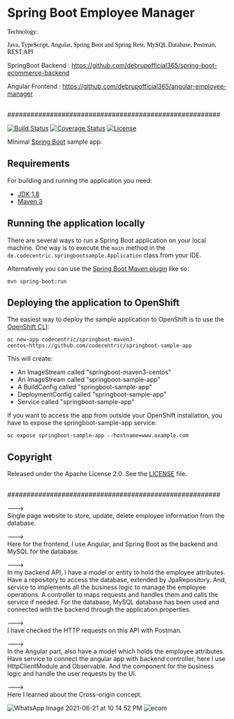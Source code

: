# Spring Boot Employee Manager

<p><span style="color: rgb(0, 0, 0); font-family: Ubuntu; font-size: 14px; font-style: normal; font-variant-ligatures: normal; font-variant-caps: normal; font-weight: 400; letter-spacing: normal; orphans: 2; text-align: start; text-indent: 0px; text-transform: none; white-space: normal; widows: 2; word-spacing: 0px; -webkit-text-stroke-width: 0px; background-color: rgb(255, 255, 255); text-decoration-thickness: initial; text-decoration-style: initial; text-decoration-color: initial; display: inline !important; float: none;">Technology:&nbsp;</span></p>
<p><span style="color: rgb(0, 0, 0); font-family: Ubuntu; font-size: 14px; font-style: normal; font-variant-ligatures: normal; font-variant-caps: normal; font-weight: 400; letter-spacing: normal; orphans: 2; text-align: start; text-indent: 0px; text-transform: none; white-space: normal; widows: 2; word-spacing: 0px; -webkit-text-stroke-width: 0px; background-color: rgb(255, 255, 255); text-decoration-thickness: initial; text-decoration-style: initial; text-decoration-color: initial; display: inline !important; float: none;">Java, TypeScript, Angular, Spring Boot and Spring Rest, MySQL Database, Postman, REST API</span> </p>

<p>SpringBoot Backend :&nbsp;<a href="https://github.com/debrupofficial365/spring-boot-employee-manager">https://github.com/debrupofficial365/spring-boot-ecommerce-backend</a></p>
<p>Angular Frontend : <a href="https://github.com/debrupofficial365/angular-ecommerce-website-frontend">https://github.com/debrupofficial365/angular-employee-manager</a></p>


<br/>
#######################################################
<br/>


[![Build Status](https://travis-ci.org/codecentric/springboot-sample-app.svg?branch=master)](https://travis-ci.org/codecentric/springboot-sample-app)
[![Coverage Status](https://coveralls.io/repos/github/codecentric/springboot-sample-app/badge.svg?branch=master)](https://coveralls.io/github/codecentric/springboot-sample-app?branch=master)
[![License](http://img.shields.io/:license-apache-blue.svg)](http://www.apache.org/licenses/LICENSE-2.0.html)

Minimal [Spring Boot](http://projects.spring.io/spring-boot/) sample app.

## Requirements

For building and running the application you need:

- [JDK 1.8](http://www.oracle.com/technetwork/java/javase/downloads/jdk8-downloads-2133151.html)
- [Maven 3](https://maven.apache.org)

## Running the application locally

There are several ways to run a Spring Boot application on your local machine. One way is to execute the `main` method in the `de.codecentric.springbootsample.Application` class from your IDE.

Alternatively you can use the [Spring Boot Maven plugin](https://docs.spring.io/spring-boot/docs/current/reference/html/build-tool-plugins-maven-plugin.html) like so:

```shell
mvn spring-boot:run
```

## Deploying the application to OpenShift

The easiest way to deploy the sample application to OpenShift is to use the [OpenShift CLI](https://docs.openshift.org/latest/cli_reference/index.html):

```shell
oc new-app codecentric/springboot-maven3-centos~https://github.com/codecentric/springboot-sample-app
```

This will create:

* An ImageStream called "springboot-maven3-centos"
* An ImageStream called "springboot-sample-app"
* A BuildConfig called "springboot-sample-app"
* DeploymentConfig called "springboot-sample-app"
* Service called "springboot-sample-app"

If you want to access the app from outside your OpenShift installation, you have to expose the springboot-sample-app service:

```shell
oc expose springboot-sample-app --hostname=www.example.com
```

## Copyright

Released under the Apache License 2.0. See the [LICENSE](https://github.com/codecentric/springboot-sample-app/blob/master/LICENSE) file.

<br/>
#######################################################
<br/>

---><br/> Single page website to store, update, delete employee information from the database.

---><br/> Here for the frontend, I use Angular, and Spring Boot as the backend and MySQL for the database.

---><br/> In my backend API, I have a model or entity to hold the employee attributes. Have a repository to access the database, extended by JpaRepository. And, service to implements all the business logic to manage the employee operations. A controller to maps requests and handles them and calls the service if needed.
For the database, MySQL database has been used and connected with the backend through the application.properties.

---><br/> I have checked the HTTP requests on this API with Postman.

---><br/> In the Angular part, also have a model which holds the employee attributes. Have service to connect the angular app with backend controller, here I use HttpClientModule and Observable. And the component for the business logic and handle the user requests by the UI.

---><br/> Here I learned about the Cross-origin concept.



![WhatsApp Image 2021-06-21 at 10 14 52 PM](https://user-images.githubusercontent.com/57451228/125170523-05654400-e1cd-11eb-8fce-2f1502b836a7.jpeg)
![ecom](https://user-images.githubusercontent.com/57451228/125170525-06967100-e1cd-11eb-83d8-b0b097c84658.png)




